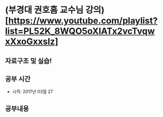 # (부경대 권호흠 교수님 강의)[https://www.youtube.com/playlist?list=PL52K_8WQO5oXIATx2vcTvqwxXxoGxxsIz]
## 자료구조 및 실습!
## 공부 시간
- 시작: 2017년 03월 27
## 공부내용
